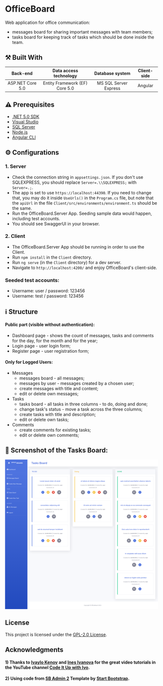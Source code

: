 # OfficeBoard

Web application for office communication: 
- messages board for sharing important messages with team members; 
- tasks board for keeping track of tasks which should be done inside the team.

## :hammer_and_pick: Built With

| Back-end  | Data access technology | Database system  | Client-side |
| :---: | :---: | :---: | :---: |
| ASP.NET Core 5.0  | Entity Framework (EF) Core 5.0  | MS SQL Server Express  | Angular  |

## :warning: Prerequisites
- [.NET 5.0 SDK](https://dotnet.microsoft.com/download/visual-studio-sdks)
- [Visual Studio](https://visualstudio.microsoft.com/vs/)
- [SQL Server](https://www.microsoft.com/en-us/sql-server/sql-server-downloads)
- [Node.js](https://nodejs.org/en/)
- [Angular CLI](https://angular.io/cli)

## :gear: Configurations

### 1. Server
- Check the connection string in `appsettings.json`. If you don't use SQLEXPRESS, you should replace `Server=.\\SQLEXPRESS;` with `Server=.;`.
- The app is set to use `https://localhost:44390`. If you need to change that, you may do it inside `UseUrls()` in the `Program.cs` file, but note that the `apiUrl` in the file `Client/src/environments/environment.ts` should be the same.
- Run the OfficeBoard.Server App. Seeding sample data would happen, including test accounts.
- You should see SwaggerUI in your browser. 

### 2. Client  
- The OfficeBoard.Server App should be running in order to use the Client.
- Run `npm install` in the `Client` directory.
- Run `ng serve` (in the `Client` directory) for a dev server. 
- Navigate to `http://localhost:4200/` and enjoy OfficeBoard's client-side.

### Seeded test accounts:
  - Username: user / password: 123456
  - Username: test / password: 123456

## :information_source: Structure
#### Public part (visible without authentication): 
- Dashboard page - shows the count of messages, tasks and comments for the day, for the month and for the year;  
- Login page - user login form;
- Register page - user registration form;  
#### Only for Logged Users:
- Messages
  - messages board - all messages;
  - messages by user - messages created by a chosen user;
  - create messages with title and content;
  - edit or delete own messages;
- Tasks
  - tasks board - all tasks in three columns - to do, doing and done;
  - change task's status - move a task across the three columns;
  - create tasks with title and description; 
  - edit or delete own tasks;
- Comments
  - create comments for existing tasks;
  - edit or delete own comments;

## :eyes: Screenshot of the Tasks Board:
![OfficeBoard-TasksBoard-Screenshot](https://raw.githubusercontent.com/marinakolova/OfficeBoard/main/screenshot-tasks-board.png)

## License

This project is licensed under the [GPL-2.0 License](LICENSE).

## Acknowledgments

#### 1) Thanks to [Ivaylo Kenov](https://github.com/ivaylokenov) and [Ines Ivanova](https://github.com/InesIvanova) for the great video tutorials in the YouTube channel [Code It Up with Ivo](https://www.youtube.com/channel/UCP5Ons7fK3yKhX6lhc9XcfQ).

#### 2) Using code from [SB Admin 2](https://github.com/startbootstrap/startbootstrap-sb-admin-2) Template by [Start Bootstrap](https://github.com/StartBootstrap).
